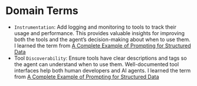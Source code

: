 # Domain Terms

- `Instrumentation`: Add logging and monitoring to tools to track their usage and performance. This provides valuable insights for improving both the tools and the agent’s decision-making about when to use them.  I learned the term from [A Complete Example of Prompting for Structured Data](./module1/05.An_Invoice_Processing_Agent%20_Coursera.md)
- Tool `Discoverability`: Ensure tools have clear descriptions and tags so the agent can understand when to use them. Well-documented tool interfaces help both human developers and AI agents.  I learned the term from [A Complete Example of Prompting for Structured Data](./module1/05.An_Invoice_Processing_Agent%20_Coursera.md)

